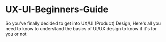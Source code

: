 # UX-UI-Beginners-Guide
So you've finally decided to get into UX/UI (Product) Design, Here's all you need to know to understand the basics of UI/UX design to know if it's for you or not
